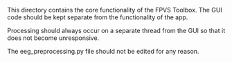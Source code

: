 This directory contains the core functionality of the FPVS Toolbox. 
The GUI code should be kept separate from the functionality of the app.

Processing should always occur on a separate thread from the GUI
so that it does not become unresponsive. 

The eeg_preprocessing.py file should not be edited for any reason. 